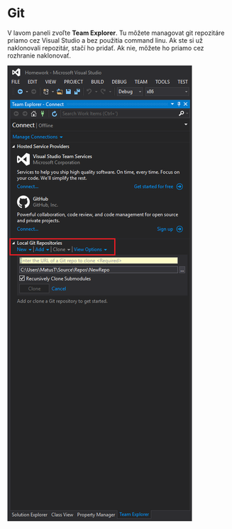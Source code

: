 # Git

V lavom paneli zvoľte **Team Explorer**. Tu môžete managovat git repozitáre priamo cez Visual Studio a bez použitia command linu. Ak ste si už naklonovali repozitár, stačí ho pridať. Ak nie, môžete ho priamo cez rozhranie naklonovať. 

![](/images/visual-studio-2015/git.png)

